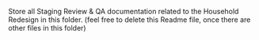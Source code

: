 Store all Staging Review & QA documentation related to the Household Redesign in this folder.  (feel free to delete this Readme file, once there are other files in this folder)
